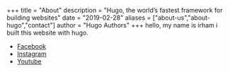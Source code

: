 +++
title = "About"
description = "Hugo, the world’s fastest framework for building websites"
date = "2019-02-28"
aliases = ["about-us","about-hugo","contact"]
author = "Hugo Authors"
+++
hello, my name is irham i built this website with hugo.
* [Facebook](https://web.facebook.com/Androcode-106994354374407)
* [Instagram](https://www.instagram.com/andro.code/)
* [Youtube](https://www.youtube.com/channel/UCcMj4E0YteTibY_xogi7Czw?view_as=subscriber)
